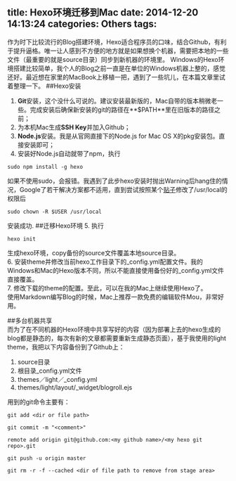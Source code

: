 title: Hexo环境迁移到Mac
date: 2014-12-20 14:13:24
categories: Others
tags:
---
作为时下比较流行的Blog搭建环境，Hexo适合程序员的口味，结合Github，有利于提升逼格。唯一让人感到不方便的地方就是如果想换个机器，需要把本地的一些文件（最重要的就是source目录）同步到新机器的环境里。
Windows的Hexo环境搭建比较简单，我个人的Blog之前一直是在单位的Windows机器上整的，感觉还好。最近想在家里的MacBook上移植一把，遇到了一些坑儿，在本篇文章里试着整理一下。 
##Hexo安装 
1. **Git**安装，这个没什么可说的。建议安装最新版的，Mac自带的版本稍微老一些。完成安装后确保新安装的git的路径在**$PATH**里在旧版本的路径之前；  
2. 为本机Mac生成**SSH Key**并加入Github；  
3. **Node.js**安装。我是从官网直接下的Node.js for Mac OS X的pkg安装包。直接安装即可；   
4.  安装好Node.js自动就带了npm，执行
```
sudo npm install -g hexo
```
如果不使用sudo，会报错。我遇到了此步hexo安装时抛出Warning后hang住的情况，Google了若干解决方案都不适用，直到尝试按照某个[贴子](http://stackoverflow.com/questions/15633029/npm-no-longer-working)修改了/usr/local的权限后
```
sudo chown -R $USER /usr/local
```
安装成功.
##迁移Hexo环境
5.  执行
```
hexo init
```
生成hexo环境，copy备份的source文件覆盖本地source目录。  
6.  安装theme并修改当前hexo工作目录下的_config.yml配置文件。我的Windows和Mac的Hexo版本不同，所以不能直接使用备份好的_config.yml文件直接覆盖。  
7.  修改下载的theme的配置。至此，可以在我的Mac上继续使用Hexo了。  
使用Markdown编写Blog的时候，Mac上推荐一款免费的编辑软件Mou，非常好用。

##多台机器共享    
而为了在不同机器的Hexo环境中共享写好的内容（因为部署上去的hexo生成的blog都是静态的，每次有新的文章都需要重新生成静态页面），基于我使用的light theme，我把以下内容备份到了Github上：  
1. source目录  
2. 根目录_config.yml文件  
3. themes／light／_config.yml  
4. themes/light/layout/_widget/blogroll.ejs  

   
用到的git命令主要有：  
```
git add <dir or file path>
```  
```
git commit -m "<comment>"
```  
```
remote add origin git@github.com:<my github name>/<my hexo git repo>.git
```  
```
git push -u origin master
```   
```
git rm -r -f --cached <dir of file path to remove from stage area>
```   
  


